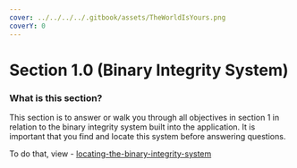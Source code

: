 ```yaml
---
cover: ../../../../.gitbook/assets/TheWorldIsYours.png
coverY: 0
---
```


# Section 1.0 (Binary Integrity System)

### What is this section?

This section is to answer or walk you through all objectives in section 1 in relation to the binary integrity system built into the application. It is important that you find and locate this system before answering questions.

To do that, view - [locating-the-binary-integrity-system](locating-the-binary-integrity-system/ "mention")
